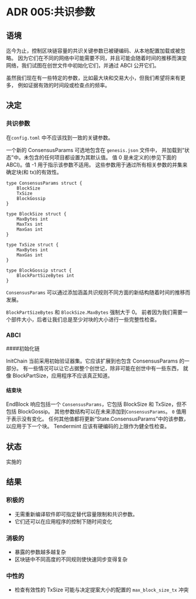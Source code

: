 # ADR 005:共识参数

## 语境

迄今为止，控制区块链容量的共识关键参数已被硬编码、从本地配置加载或被忽略。
因为它们在不同的网络中可能需要不同，并且可能会随着时间的推移而演变
网络，我们试图在创世文件中初始化它们，并通过 ABCI 公开它们。

虽然我们现在有一些特定的参数，比如最大块和交易大小，但我们希望将来有更多，
例如证据有效的时间段或检查点的频率。

## 决定

### 共识参数

在`config.toml` 中不应该找到一致的关键参数。

一个新的 ConsensusParams 可选地包含在 `genesis.json` 文件中，
并加载到“状态”中。未包含的任何项目都设置为其默认值。
值 0 是未定义的(参见下面的 ABCI)。值 -1 用于指示该参数不适用。
这些参数用于通过所有相关参数的并集来确定块(和 tx)的有效性。

```
type ConsensusParams struct {
    BlockSize
    TxSize
    BlockGossip
}

type BlockSize struct {
    MaxBytes int
    MaxTxs int
    MaxGas int
}

type TxSize struct {
    MaxBytes int
    MaxGas int
}

type BlockGossip struct {
    BlockPartSizeBytes int
}
```

`ConsensusParams` 可以通过添加涵盖共识规则不同方面的新结构随着时间的推移而发展。

`BlockPartSizeBytes` 和 `BlockSize.MaxBytes` 强制大于 0。
前者因为我们需要一个部件大小，后者让我们总是至少对块的大小进行一些完整性检查。

### ABCI

####初始化链

InitChain 当前采用初始验证器集。它应该扩展到也包含 ConsensusParams 的一部分。
有一些情况可以让它占据整个创世记，除非可能在创世中有一些东西，
就像 BlockPartSize，应用程序不应该真正知道。

#### 结束块

EndBlock 响应包括一个 `ConsensusParams`，它包括 BlockSize 和 TxSize，但不包括 BlockGossip。
其他参数结构可以在未来添加到`ConsensusParams`。
`0` 值用于表示没有变化。
任何其他值都将更新“State.ConsensusParams”中的该参数，以应用于下一个块。
Tendermint 应该有硬编码的上限作为健全性检查。

## 状态

实施的

## 结果

### 积极的

- 无需重新编译软件即可指定替代容量限制和共识参数。
- 它们还可以在应用程序的控制下随时间变化

### 消极的

- 暴露的参数越多越复杂
- 区块链中不同高度的不同规则使快速同步变得复杂

### 中性的

- 检查有效性的 TxSize 可能与决定提案大小的配置的 `max_block_size_tx` 冲突
